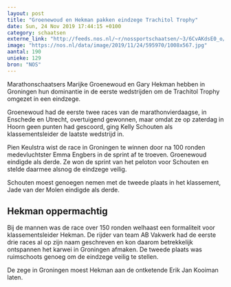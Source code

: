 ```yaml
---
layout: post
title: "Groenewoud en Hekman pakken eindzege Trachitol Trophy"
date: Sun, 24 Nov 2019 17:44:15 +0100
category: schaatsen
externe_link: "http://feeds.nos.nl/~r/nossportschaatsen/~3/6CvAKdsE0_o/2311864"
image: "https://nos.nl/data/image/2019/11/24/595970/1008x567.jpg"
aantal: 190
unieke: 129
bron: "NOS"
---
```


<p>Marathonschaatsers Marijke Groenewoud en Gary Hekman hebben in Groningen hun dominantie in de eerste wedstrijden om de Trachitol Trophy omgezet in een eindzege.</p>
<p>Groenewoud had de eerste twee races van de marathonvierdaagse, in Enschede en Utrecht, overtuigend gewonnen, maar omdat ze op zaterdag in Hoorn geen punten had gescoord, ging Kelly Schouten als klassementsleider de laatste wedstrijd in.</p>
<p>Pien Keulstra wist de race in Groningen te winnen door na 100 ronden medevluchtster Emma Engbers in de sprint af te troeven. Groenewoud eindigde als derde. Ze won de sprint van het peloton voor Schouten en stelde daarmee alsnog de eindzege veilig.</p>
<p>Schouten moest genoegen nemen met de tweede plaats in het klassement, Jade van der Molen eindigde als derde.</p>
<h2>Hekman oppermachtig</h2>
<p>Bij de mannen was de race over 150 ronden welhaast een formaliteit voor klassementsleider Hekman. De rijder van team AB Vakwerk had de eerste drie races al op zijn naam geschreven en kon daarom betrekkelijk ontspannen het karwei in Groningen afmaken. De tweede plaats was ruimschoots genoeg om de eindzege veilig te stellen.</p>
<p>De zege in Groningen moest Hekman aan de ontketende Erik Jan Kooiman laten.</p><img src="http://feeds.feedburner.com/~r/nossportschaatsen/~4/6CvAKdsE0_o" height="1" width="1" alt=""/>

